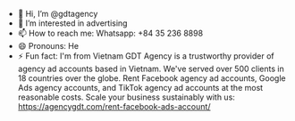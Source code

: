 - 👋 Hi, I’m @gdtagency
- 👀 I’m interested in advertising
- 📫 How to reach me: Whatsapp: +84 35 236 8898
- 😄 Pronouns: He  
- ⚡ Fun fact: I'm from Vietnam
GDT Agency is a trustworthy provider of agency ad accounts based in Vietnam. We've served over 500 clients in 18 countries over the globe.
Rent Facebook agency ad accounts, Google Ads agency accounts, and TikTok agency ad accounts at the most reasonable costs.
Scale your business sustainably with us: https://agencygdt.com/rent-facebook-ads-account/
<!---
gdtagency/gdtagency is a ✨ special ✨ repository because its `README.md` (this file) appears on your GitHub profile.
You can click the Preview link to take a look at your changes.
--->
